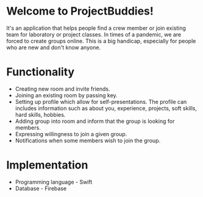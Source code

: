 # Welcome to ProjectBuddies!

It's an application that helps people find a crew member or join existing team for laboratory or project classes. In times of a pandemic, we are forced to create groups online. This is a big handicap, especially for people who are new and don't know anyone. 

# Functionality

 * Creating new room and invite friends.
 * Joining an existing room by passing key.
 * Setting up profile which allow for self-presentations. The profile can includes information such as about you,  experience, projects, soft skills, hard skills, hobbies.
 * Adding group into room and inform that the group is looking for members.
 * Expressing willingness to join a given group.
 * Notifications when some members wish to join the group.
 
# Implementation
* Programming language - Swift
* Database - Firebase
